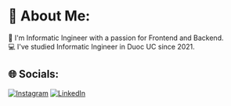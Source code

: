 # 💫 About Me:
👤 I'm Informatic Ingineer with a passion for Frontend and Backend.<br>💻 I've studied Informatic Ingineer in Duoc UC since 2021.


## 🌐 Socials:
[![Instagram](https://img.shields.io/badge/Instagram-%23E4405F.svg?logo=Instagram&logoColor=white)](https://instagram.com/joseignvciioo) [![LinkedIn](https://img.shields.io/badge/LinkedIn-%230077B5.svg?logo=linkedin&logoColor=white)](https://linkedin.com/in/https://www.linkedin.com/in/jose-ignacio-romero-quezada/) 
